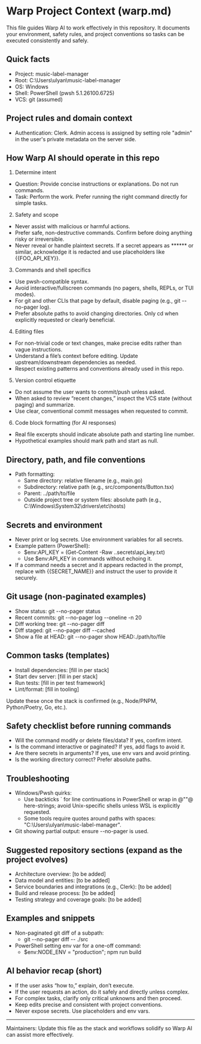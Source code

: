 # Warp Project Context (warp.md)

This file guides Warp AI to work effectively in this repository. It documents your environment, safety rules, and project conventions so tasks can be executed consistently and safely.


## Quick facts
- Project: music-label-manager
- Root: C:\Users\ulyan\music-label-manager
- OS: Windows
- Shell: PowerShell (pwsh 5.1.26100.6725)
- VCS: git (assumed)


## Project rules and domain context
- Authentication: Clerk. Admin access is assigned by setting role "admin" in the user's private metadata on the server side.


## How Warp AI should operate in this repo

1) Determine intent
- Question: Provide concise instructions or explanations. Do not run commands.
- Task: Perform the work. Prefer running the right command directly for simple tasks.

2) Safety and scope
- Never assist with malicious or harmful actions.
- Prefer safe, non-destructive commands. Confirm before doing anything risky or irreversible.
- Never reveal or handle plaintext secrets. If a secret appears as ****** or similar, acknowledge it is redacted and use placeholders like {{FOO_API_KEY}}.

3) Commands and shell specifics
- Use pwsh-compatible syntax.
- Avoid interactive/fullscreen commands (no pagers, shells, REPLs, or TUI modes).
- For git and other CLIs that page by default, disable paging (e.g., git --no-pager log).
- Prefer absolute paths to avoid changing directories. Only cd when explicitly requested or clearly beneficial.

4) Editing files
- For non-trivial code or text changes, make precise edits rather than vague instructions.
- Understand a file’s context before editing. Update upstream/downstream dependencies as needed.
- Respect existing patterns and conventions already used in this repo.

5) Version control etiquette
- Do not assume the user wants to commit/push unless asked.
- When asked to review “recent changes,” inspect the VCS state (without paging) and summarize.
- Use clear, conventional commit messages when requested to commit.

6) Code block formatting (for AI responses)
- Real file excerpts should indicate absolute path and starting line number.
- Hypothetical examples should mark path and start as null.


## Directory, path, and file conventions
- Path formatting:
  - Same directory: relative filename (e.g., main.go)
  - Subdirectory: relative path (e.g., src/components/Button.tsx)
  - Parent: ../path/to/file
  - Outside project tree or system files: absolute path (e.g., C:\\Windows\\System32\\drivers\\etc\\hosts)


## Secrets and environment
- Never print or log secrets. Use environment variables for all secrets.
- Example pattern (PowerShell):
  - $env:API_KEY = (Get-Content -Raw .\.secrets\api_key.txt)
  - Use $env:API_KEY in commands without echoing it.
- If a command needs a secret and it appears redacted in the prompt, replace with {{SECRET_NAME}} and instruct the user to provide it securely.


## Git usage (non-paginated examples)
- Show status: git --no-pager status
- Recent commits: git --no-pager log --oneline -n 20
- Diff working tree: git --no-pager diff
- Diff staged: git --no-pager diff --cached
- Show a file at HEAD: git --no-pager show HEAD:./path/to/file


## Common tasks (templates)
- Install dependencies: [fill in per stack]
- Start dev server: [fill in per stack]
- Run tests: [fill in per test framework]
- Lint/format: [fill in tooling]

Update these once the stack is confirmed (e.g., Node/PNPM, Python/Poetry, Go, etc.).


## Safety checklist before running commands
- Will the command modify or delete files/data? If yes, confirm intent.
- Is the command interactive or paginated? If yes, add flags to avoid it.
- Are there secrets in arguments? If yes, use env vars and avoid printing.
- Is the working directory correct? Prefer absolute paths.


## Troubleshooting
- Windows/Pwsh quirks:
  - Use backticks ` for line continuations in PowerShell or wrap in @""@ here-strings; avoid Unix-specific shells unless WSL is explicitly requested.
  - Some tools require quotes around paths with spaces: "C:\\Users\\ulyan\\music-label-manager".
- Git showing partial output: ensure --no-pager is used.


## Suggested repository sections (expand as the project evolves)
- Architecture overview: [to be added]
- Data model and entities: [to be added]
- Service boundaries and integrations (e.g., Clerk): [to be added]
- Build and release process: [to be added]
- Testing strategy and coverage goals: [to be added]


## Examples and snippets
- Non-paginated git diff of a subpath:
  - git --no-pager diff -- ./src
- PowerShell setting env var for a one-off command:
  - $env:NODE_ENV = "production"; npm run build


## AI behavior recap (short)
- If the user asks “how to,” explain, don’t execute.
- If the user requests an action, do it safely and directly unless complex.
- For complex tasks, clarify only critical unknowns and then proceed.
- Keep edits precise and consistent with project conventions.
- Never expose secrets. Use placeholders and env vars.


---
Maintainers: Update this file as the stack and workflows solidify so Warp AI can assist more effectively.
